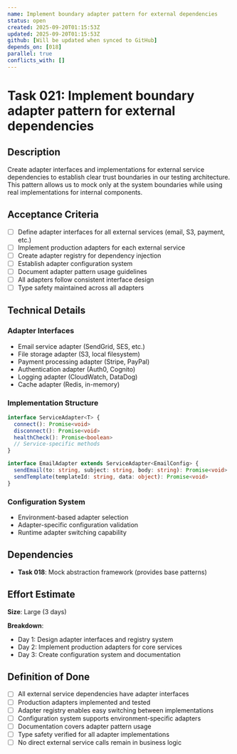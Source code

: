 ```yaml
---
name: Implement boundary adapter pattern for external dependencies
status: open
created: 2025-09-20T01:15:53Z
updated: 2025-09-20T01:15:53Z
github: [Will be updated when synced to GitHub]
depends_on: [018]
parallel: true
conflicts_with: []
---
```


# Task 021: Implement boundary adapter pattern for external dependencies

## Description

Create adapter interfaces and implementations for external service dependencies
to establish clear trust boundaries in our testing architecture. This pattern
allows us to mock only at the system boundaries while using real implementations
for internal components.

## Acceptance Criteria

- [ ] Define adapter interfaces for all external services (email, S3, payment,
      etc.)
- [ ] Implement production adapters for each external service
- [ ] Create adapter registry for dependency injection
- [ ] Establish adapter configuration system
- [ ] Document adapter pattern usage guidelines
- [ ] All adapters follow consistent interface design
- [ ] Type safety maintained across all adapters

## Technical Details

### Adapter Interfaces

- Email service adapter (SendGrid, SES, etc.)
- File storage adapter (S3, local filesystem)
- Payment processing adapter (Stripe, PayPal)
- Authentication adapter (Auth0, Cognito)
- Logging adapter (CloudWatch, DataDog)
- Cache adapter (Redis, in-memory)

### Implementation Structure

```typescript
interface ServiceAdapter<T> {
  connect(): Promise<void>
  disconnect(): Promise<void>
  healthCheck(): Promise<boolean>
  // Service-specific methods
}

interface EmailAdapter extends ServiceAdapter<EmailConfig> {
  sendEmail(to: string, subject: string, body: string): Promise<void>
  sendTemplate(templateId: string, data: object): Promise<void>
}
```

### Configuration System

- Environment-based adapter selection
- Adapter-specific configuration validation
- Runtime adapter switching capability

## Dependencies

- **Task 018**: Mock abstraction framework (provides base patterns)

## Effort Estimate

**Size**: Large (3 days)

**Breakdown**:

- Day 1: Design adapter interfaces and registry system
- Day 2: Implement production adapters for core services
- Day 3: Create configuration system and documentation

## Definition of Done

- [ ] All external service dependencies have adapter interfaces
- [ ] Production adapters implemented and tested
- [ ] Adapter registry enables easy switching between implementations
- [ ] Configuration system supports environment-specific adapters
- [ ] Documentation covers adapter pattern usage
- [ ] Type safety verified for all adapter implementations
- [ ] No direct external service calls remain in business logic
